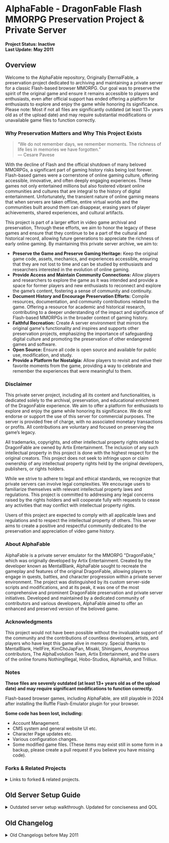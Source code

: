 # AlphaFable - DragonFable Flash MMORPG Preservation Project & Private Server
 
**Project Status: Inactive**  
**Last Update: May 2011**

## Overview

Welcome to the AlphaFable repository, Originally EternalFable, a preservation project dedicated to archiving and maintaining a private server for a classic Flash-based browser MMORPG. Our goal was to preserve the spirit of the original game and ensure it remains accessible to players and enthusiasts, even after official support has ended offering a platform for enthusiasts to explore and enjoy the game while honoring its significance. Please note: Most if not all files are significantly outdated (at least 13+ years old as of the upload date) and may require substantial modifications or unavailable game files to function correctly.

### Why Preservation Matters and Why This Project Exists

> “We do not remember days, we remember moments. The richness of life lies in memories we have forgotten.”  
> — Cesare Pavese

With the decline of Flash and the official shutdown of many beloved MMORPGs, a significant part of gaming history risks being lost forever. Flash-based games were a cornerstone of online gaming culture, offering accessible, innovative, and often deeply engaging experiences. These games not only entertained millions but also fostered vibrant online communities and cultures that are integral to the history of digital entertainment. Unfortunately, the transient nature of online gaming means that when servers are taken offline, entire virtual worlds and the communities built around them can disappear, erasing years of player achievements, shared experiences, and cultural artifacts.

This project is part of a larger effort in video game archival and preservation, Through these efforts, we aim to honor the legacy of these games and ensure that they continue to be a part of the cultural and historical record, allowing future generations to appreciate the richness of early online gaming. By maintaining this private server archive, we aim to:
- **Preserve the Game and Preserve Gaming Heritage:** Keep the original game code, assets, mechanics, and experiences accessible, ensuring that they are not lost to time and can be studied by enthusiasts and researchers interested in the evolution of online gaming.
- **Provide Access and Maintain Community Connections:** Allow players and researchers to explore the game as it was intended and provide a space for former players and new enthusiasts to reconnect and explore the game’s content, fostering a sense of community and continuity.
- **Document History and Encourage Preservation Efforts:** Compile resources, documentation, and community contributions related to the game. Offering a resource for academic and historical research, contributing to a deeper understanding of the impact and significance of Flash-based MMORPGs in the broader context of gaming history.
- **Faithful Recreation:** Create A server environment that mirrors the original game's functionality and inspires and supports other preservation projects, emphasizing the importance of safeguarding digital culture and promoting the preservation of other endangered games and software.
- **Open Source:** Ensure all code is open source and available for public use, modification, and study.
- **Provide a Platform for Nostalgia:** Allow players to revisit and relive their favorite moments from the game, providing a way to celebrate and remember the experiences that were meaningful to them.

### Disclaimer
This private server project, including all its content and functionalities, is dedicated solely to the archival, preservation, and educational enrichment of the DragonFable experience. We aim to offer a platform for enthusiasts to explore and enjoy the game while honoring its significance. We do not endorse or support the use of this server for commercial purposes. The server is provided free of charge, with no associated monetary transactions or profits. All contributions are voluntary and focused on preserving the game’s legacy.

All trademarks, copyrights, and other intellectual property rights related to DragonFable are owned by Artix Entertainment. The inclusion of any such intellectual property in this project is done with the highest respect for the original creators. This project does not seek to infringe upon or claim ownership of any intellectual property rights held by the original developers, publishers, or rights holders.

While we strive to adhere to legal and ethical standards, we recognize that private servers can involve legal complexities. We encourage users to familiarize themselves with relevant intellectual property laws and regulations. This project is committed to addressing any legal concerns raised by the rights holders and will cooperate fully with requests to cease any activities that may conflict with intellectual property rights.

Users of this project are expected to comply with all applicable laws and regulations and to respect the intellectual property of others. This server aims to create a positive and respectful community dedicated to the preservation and appreciation of video game history.

### About AlphaFable
AlphaFable is a private server emulator for the MMORPG "DragonFable," which was originally developed by Artix Entertainment. Created by the developer known as MentalBlank, AlphaFable sought to recreate the gameplay and features of the original DragonFable, allowing players to engage in quests, battles, and character progression within a private server environment. The project was distinguished by its custom server-side scripts and modifications, and at its peak, it was one of the most comprehensive and prominent DragonFable preservation and private server initiatives. Developed and maintained by a dedicated community of contributors and various developers, AlphaFable aimed to offer an enhanced and preserved version of the beloved game.

### Acknowledgments
This project would not have been possible without the invaluable support of the community and the contributions of countless developers, artists, and players who have kept this game alive in memory. Special thanks to MentalBlank, HellFire, KimChoJapFan, Misaki, Shinigami, Anonymous contributors, The AlphaEvolution Team, Artix Entertainment, and the users of the online forums NothingIllegal, Hobo-Studios, AlphaHub, and Trilliux.

### Notes

**These files are severely outdated (at least 13+ years old as of the upload date) and may require significant modifications to function correctly.**

Flash-based browser games, including AlphaFable, are still playable in 2024 after installing the Ruffle Flash-Emulator plugin for your browser.

**Some code has been lost, including:**
- Account Management.
- CMS system and general website UI etc.
- Character Page updates etc.
- Various configuration changes.
- Some modified game files.
(These items may exist still in some form in a backup, please create a pull request if you believe you have missing code).

### Forks & Related Projects 

<details>
 
<summary>Links to forked & related projects.</summary>

There are various forks of or new developments created as a result of this project, some of which may not include the latest code or might contain code that is no longer available even to the original developers.
[Draconiandeveloper's AlphaFable Repo](https://github.com/draconiandeveloper/AlphaFable).
[Hiperesp's DragonFable Private Server Repo](https://github.com/hiperesp/DragonFable-Private-Server).

</details>

## Old Server Setup Guide

<details>

<summary>Outdated server setup walkthrough. Updated for conciseness and QOL</summary>

### Notes
- **Compatibility:** Using the latest version of XAMPP may present additional challenges; UwAmp is recommended for optimal compatibility.
- **Apache Configuration:** Ensure that the `rewrite_module` is enabled in the Apache Modules tab.
- **Recommended Settings:** For UwAmp, use this [Apache configuration](http://i.imgur.com/41TI2RL.png).

#### Prerequisites
- **This Repository's Files (Not Including Game Files)**
- **OR**
- **KimChoJapFan's Compressed Files (Including Game Files):** [Download Link](https://mega.nz/#!0QFHESwR!IWnty5cVymhpg0IH2k7bTbAot3Wf0RS0wxuV_QggFG4)
  - **Note:** The server files require at least 1.0 GiB of disk space once uncompressed and are optimized for the latest version of UwAmp.
- **Character Generator:** Requires Python 2.7 (Version 2.7.10 recommended).

### Step-by-Step Setup Instructions

#### Step 1: Install UwAmp

- Download, install, and launch UwAmp. While UwAmp is recommended for this setup, you may also use XAMPP or another suitable web server solution.

#### Step 2: Locate the 'www' Directory

- In UwAmp, click the 'www folder' button, or navigate manually to `C:\UwAmp\www\`.

#### Step 3: Download and Extract Server Files

- Download the AlphaFable private server files and extract them into the `www` directory you just opened.

#### Step 4: Start UwAmp and Access PHPMyAdmin

- Start UwAmp, then click the PHPMyAdmin button, or open your browser and go to `http://localhost/mysql/`.
  - **Default Username:** root
  - **Default Password:** root (It is strongly recommended that you change this for security purposes).

#### Step 5: Create a New Database

- In PHPMyAdmin, click on the 'Databases' tab and create a new database. Remember the name of this database, as it will be required in subsequent steps.

#### Step 6: Import the Database

- Select the newly created database from the left sidebar.
- Click on the "Import" tab, select the SQL file included in the server files, and import it into the database.

#### Step 7: Configure Server Settings

- Navigate to the `df_settings` table within your database and make the following changes:
  - **DFSitename:** Enter the desired name for your server.
  - **AdminEmail:** Input your email address to receive bug reports.
  - **News:** Customize the text to your preference.

#### Step 8: Save Changes

- After making the necessary edits, scroll down and save your changes.

#### Step 9: Update Configuration Files

- In the `www` directory, open `includes/config.php`.
- Update the `$mysql_user`, `$mysql_pass`, and `$mysql_name` variables to match your PHPMyAdmin credentials and the name of the database you created earlier.

#### Step 10: Update Security Keys

- Open `includes/classes/security.class.php` and change the line `var $key = 'RandomKeyBitchesL0043l1'​【30 cm】;` to a new, secure key. Ensure this key remains private.
- Similarly, in `includes/classes/GameFunctions.class.php`, update the `var $key = 'RandomKeyBitchesL0043l1'​【30 cm】;` field to match the key you set in the previous step.

#### Step 11: Rename a Critical File

- Rename the file `game/mb-fileGrab.php` to something more secure, such as `df-SecretFileDownloader.php`.

#### Step 12: Download Required SWF Files

- Navigate to `http://localhost/game/[renamed file]` in your browser, replacing `[renamed file]` with the new name from the previous step.
- Open each link in a new tab to download the missing SWF files. This process may use between 200 MB and 800 MB of data. Ensure all files are fully downloaded before proceeding.

#### Step 13: Create an Admin Account

- Go to `http://localhost/game/df-signup.php` and create a new account.
- In PHPMyAdmin, navigate to the `df_users` table and modify the account you just created. Update the relevant fields to match the details shown in this [image](http://i.imgur.com/GTBOCRi.png) to grant yourself admin access.

#### Step 14: Create a Character

- Log in at `http://localhost/game/` and create a new character.

#### Step 15: Access the Admin Town

- In PHPMyAdmin, open the `df_characters` table and edit the character you just created.
- Change the "Home town" value to `14161993` to gain access to the admin town.

#### Step 16: Final Checks

- Verify that all SWF files have finished downloading. Once confirmed, your server setup is complete, and you are ready to begin using your private server.

</details>

## Old Changelog

<details>

<summary>Old Changelogs before May 2011</summary>

### pre-October 25, 2010 and Notes

**Most changelogs pre-October 25, 2010, have been lost due to various reasons.**

**Notes:**
- The project began without an official name, initially referred to as "Dragon Fable Private Server Files."
- It was later renamed **EternalFable**.
- For a brief period, there was a focus on creating a separate, unmodified codebase under the name **VanillaDF** focusing on a "pure" in-game and website experience.
- **VanillaDF** was eventually merged with the **EternalFable** codebase, incorporating several quality-of-life (QOL) tweaks.
- Shortly after the merge, the developers decided to temporarily shut down **EternalFable**.
- The team opted not to maintain a CMS replicating the DragonFable website, as their primary focus was on enhancing the in-game experience.
- A few months later, the project was revived and rebranded as **AlphaFable**, with an emphasis on delivering a pure in-game experience accompanied by a basic custom website.
- During this period, the project team underwent several username changes.
- The project was hosted on multiple platforms, including **GitHub** and **Google Code**.
- Updates and changes were communicated through various online forum communities, all of which have since been closed down.
- A **MechQuest** private server, **VanillaMQ**, was also in development, as MQ leveraged DF's original code. However, the primary focus remained on the DF files.
- Code added to **VanillaDF** and **AlphaFable** was ported to **VanillaMQ** with compatibility adjustments.
- The **VanillaMQ** project was quickly abandoned.

### October 25, 2010

- **Client Update:**
  - Updated the client to version 9.0.6.
  
- **New Files Added:**
  - Added `cf-characterdelete.asp`.
  - Added `cf-expsave.asp`:
    - Allows saving of Experience (Exp) and Gold to the database.
    - Note: This may cause issues during the leveling-up process.

- **Modifications:**
  - `cf-usersignup.php`:
    - Implemented a security measure to prevent direct access. The script will terminate if accessed directly.
  - `cf-characternew.php`:
    - Added similar security measures to prevent direct access.
  - `cf-characterload.asp`:
    - **Experience Calculation:** `intExpToLevel` is now auto-calculated.
    - **Class Loading:** `strClassFileName` now dynamically loads `class-(strClassName).swf`.
    - **Database Integration:** The following attributes are now loaded from the database:
      - `intExp`, `HP`, `intMP`, `intSilver`, `intGold`, `intGems`, `intCoins`
      - `intMaxBagSlots`, `intMaxBankSlots`, `intMaxHouseSlots`, `intMaxHouseItemSlots`
      - `RaceID`, `strRaceName`, `BaseClassID`, `ClassID`, `strClassName`

### October 26, 2010

- **Database Connections:**
  - Connected `cf-expsave.asp` and `cf-characterdelete.asp` to the database.

- **New Features:**
  - Added `cf-questcomplete.asp`:
    - Allows completion of the first quest and saves Experience (Exp) and Gold to the database.
  - Added `cf-loadtowninfo.asp`:
    - Successfully loads town information.
  - Added `towns/town-oaklore.swf`.

- **Modifications:**
  - `cf-characterload.asp`:
    - Modified to load Oaklore instead of defaulting to the Intro.
  
- **Additional Features:**
  - Added Design Notes.
  - Added game size modifier links.

### October 27, 2010

- **Bug Fixes:**
  - Fixed issues related to size settings.
  
- **File Structure Adjustments:**
  - `Dragonfable.css` is now correctly loaded within the `game/` folder.
  - Removed the `DF/` folder and updated paths accordingly.

### October 28, 2010

- **New Files Added:**
  - `cf-statstrain.asp`: Allows users to train their stats.
  - `cf-statsuntrain.asp`: Enables users to untrain their stats.

- **Modifications:**
  - `cf-characterload.asp`:
    - Now loads all character stats directly from the database.
  - `cf-questload.asp`:
    - Corrected to load the appropriate quest from the database, rather than defaulting to the Intro Quest.
  
- **Additional Features:**
  - Added `cf-loadwarvars.asp`:
    - This feature is incomplete and may not be utilized. However, it is included for future development.
    - Note: If attempting to update stats results in a crash, there is no cause for concern. The stats will be successfully updated, and the corresponding gold will be deducted.

### October 29, 2010

- **Modifications:**
  - `cf-characterload.asp` and `cf-userlogin.asp`:
    - Now load class information directly from the database.
  - `cf-characterload.asp`:
    - **Attribute Loading:** Added support for loading `intWIS` from the database.
    - **Class Armor & Weapon Info:** Now also retrieved from the database.
    - **Hair Loading:** Hair assets are now loaded from the database. If a specific hair asset is not found, the default `'head/M/hair-male-carefree.swf'` will be used.
  - `cf-questload.asp`:
    - Updated to load the Intro Quest as a fallback if the specified quest does not exist, preventing crashes.

- **New Additions:**
  - **Database Updates:**
    - Added the Dragon versions of Warrior, Mage, and Rogue classes to the database.
  - **Game Assets:**
    - Added `gamefiles/pets/pet-twilly.swf` so players can engage in their first battle with a Moglin companion.
  - **New Features:**
    - Added `cf-changeclass.asp` to allow class changes.

### October 31, 2010

- **New Features:**
  - **Quest 101:**
    - Introduced a new quest allowing players to return to the Intro area without the original storyline.
  - **Support for Female Characters:**
    - The server now fully supports female characters. Players will need to collect the appropriate class and hair SWFs.
  - **New Files:**
    - Added `cf-classload.php`.
    - Added `topchars.php` to display top characters.
    - Added `newCharacter.fla` for users interested in making custom modifications.

- **Modifications:**
  - `cf-characterload.php`:
    - Now loads Quest, Skill, and Armor values directly from the database.
  - **Design Notes:**
    - Updated several links for better navigation.
  - `cf-loadtowninfo.php`:
    - Fixed an issue caused between October 28th and 31st, ensuring proper loading of home towns.

### November 2, 2010

- **Modifications:**
  - `cf-changehometown.php`:
    - Implemented a minor update.
  - `cf-characterload.php`:
    - Enhanced to load items from the database.
    - Fixed an issue with gold and experience when exiting quests.
  - **Error Handling:**
    - Updated error codes across all `cf-****.php` files to improve functionality.

- **New Features:**
  - Added `cf-getquestcounter.php` to track quest progress.
  - Added `cf-itembuy.php` for purchasing items.
  - Added `cf-itemsell.php` for selling items.
  - Completed development of `cf-shopload.php`.

- **Fixes:**
  - `cf-expsave.php`:
    - Fixed to allow progression to level 2.
  - `cf-questload.php`:
    - Corrected an issue with changing the home town during quest progression.

### November 5, 2010

- **Modifications:**
  - `cf-questload.php`:
    - Updated to load monsters from the database.

- **New Features:**
  - Added `cf-interfaceload.php`:
    - Interface files are now loaded from the database.
  - Added additional towns and quests:
    - Note: Monsters for these new towns and quests have not been added yet.

### November 7, 2010

- **New Features:**
  - Added `cf-mergeshopload.php`:
    - Allows loading of merge shops. Note: The feature has some bugs.
  - Added `cf-itemmerge.php`:
    - Enables item merging functionality. Note: The feature has some bugs.

- **Modifications:**
  - `cf-questload.php`:
    - Fixed a bug related to monster loading.

- **Additional Notes:**
  - When requesting a monster with `MonsterRef` 3, ensure that `MonsterRef` 0, 1, and 2 are also loaded to avoid issues.

### November 16, 2010

- **New Features:**
  - Enhanced the Design Notes system with more detailed and versatile functionality.
  - Added an online user list to the homepage.

- **Modifications:**
  - Updated the website’s background skin with a custom design.
  - Integrated the following elements into the database:
    - Skin
    - Facebook Username
    - MySpace Username

### November 21, 2010

- **New Features:**
  - Added `cf-savequeststring.php`: Allows saving of quest strings.
  - Added `cf-saveskillstring.php`: Allows saving of skill strings.
  - Added `cf-savearmorstring.php`: Allows saving of armor strings.
  - Added `cf-itemdestroy.php`: Enables item destruction functionality.

- **Modifications:**
  - `cf-characterload.php`:
    - Fixed issues with loading Quest, Skill, and Armor strings.
  - `cf-itembuy.php`, `cf-itemmerge.php`, and `cf-itemsell.php`:
    - Resolved existing bugs related to item transactions.

- **Content Updates:**
  - Added monsters to the following quests:
    - Drakath's Quest
    - Zorbak's Bear Quest
    - Renegade Ambush Quest
    - Hydra Bridge Quest

### November 23, 2010

- **Modifications:**
  - **Game Size Configuration:**
    - Improved game size settings for better performance and made them editable via URL.
  - **CSS Updates:**
    - `Dragonfable.css` now loads correctly.
  - **Client Updates:**
    - Implemented various changes to enhance client functionality.

- **New Features:**
  - Added a "Latest Release Version" display post-login:
    - Replaces the previous "Verified" status.

- **Fixes:**
  - Updated all links within `usersignup_05.swf`:
    - Converted all links to PHP, resolving previous bugs.

### November 24, 2010

- **Modifications:**
  - Renamed `/game/default.php` to `index.php`.

- **New Features:**
  - Added `cf-bankload.php`: Enables loading of bank data.
  - Added `cf-toBank.php`: Facilitates transferring items to the bank.
  - Added `cf-toCharFromBank.php`: Allows transferring items from the bank to the character.
  - Initiated development on Hair Shops.

### November 27, 2010

- **Fixes:**
  - `cf-usersignup.php`:
    - Resolved issues, allowing users to sign up without any problems.

### December 8, 2010

- **New Features:**
  - **News System:**
    - Implemented an enhanced news system with options to write, delete, and edit news. These features are also accessible through the more-news section.
  - **Client Update:**
    - Upgraded to the latest client version (9.8.0) with PHP support.
  - **Login System:**
    - Introduced a login system using cookies.
  - **Account Manager:**
    - Added a comprehensive account management system, including:
      - Password changer
      - Email changer
      - Date of Birth changer

### December 18, 2010

- **Update:**
  - Discovered two missing updates that were lost when Cris's Forum went down:
    - November 24, 2010
    - November 27, 2010

### February 4, 2011

- **New Features:**
  - Added `cf-buybankslots1.php`: Facilitates purchasing of bank slots.
  - Added `cf-buybankslots2.php`: Facilitates purchasing of bank slots.
  - Added `cf-buybankslots3.php`: Facilitates purchasing of bank slots.
  - Added `cf-buybagslots1.php`: Facilitates purchasing of bag slots.
  - Added `cf-buybagslots2.php`: Facilitates purchasing of bag slots.
  - Added `cf-buybagslots3.php`: Facilitates purchasing of bag slots.

### February 5, 2011

- **Modifications:**
  - **Client Updates:**
    - Removed `cf-buybankslots2.php` and `cf-buybankslots3.php` as they are no longer needed.
    - Removed `cf-buybagslots2.php` and `cf-buybagslots3.php` as they are no longer needed.
  - `cf-characterload.php`:
    - Enhanced to load set starting items and support dragon loading.
  - `cf-questload.php`:
    - Updated to handle quest rewards.

- **New Features:**
  - Added `cf-dragonhatch.php`: Facilitates hatching of dragons.
  - Added `cf-questreward.php`: Saves quest rewards to the inventory.
  - Added `cf-dragontrain.php`: Enables dragon training.
  - Added `cf-dragonuntrain.php`: Enables dragon untraining.

- **Fixes:**
  - **`cf-buybagslots1.php`:**
    - Identified an error where prices need to be corrected.

### February 6, 2011

- **Fixes:**
  - Corrected indentation in various files for improved readability.
  - Addressed and resolved several major security issues.

### February 13, 2011

- **New Features:**
  - Added `cf-dragonelement.php`: Manages dragon elements.
  - Completed `dcBuy.php`:
    - Allows changes to class, gender, and name.

- **Fixes:**
  - Updated and corrected dates and times where necessary.

### March 14, 2011

- **New Features:**
  - Added `cf-dragonfeed.php`: Enables feeding your dragon.
  - Added `cf-dragoncustomize.php`: Allows customization of your dragon.

- **Updates:**
  - Added new and updated screenshots.

### March 26, 2011

- **Fixes:**
  - Resolved issues related to purchasing bank slots:
    - Default bank slots increased to 10 (Please do not modify).
  - Addressed problems encountered during account creation.
  - Temporarily fixed an inventory glitch occurring during item merging.

- **New Features:**
  - Added `cf-saveweaponconfig.php`: Facilitates saving weapon configurations.

### March 27, 2011

- **New Features:**
  - Added `cf-hairbuy.php`: Enables the purchase of hairstyles.

- **Improvements:**
  - Enhanced Normal Shops and Merge Shops:
    - Fixed several errors and improved functionality.
    - Addressed and resolved issues with item counts and max stack sizes when merging, buying, selling, and destroying items.

### April 20, 2011

- **Fixes:**
  - Restored `cf-classload.php`:
    - Replaced `cf-characterload.php` with the correct file.

- **Updates:**
  - Added `PrevClassID` and updated relevant files.
  - Added `BaseClassID` and updated relevant files.

### April 21, 2011

- **New Features:**
  - Added `cf-hairshopload.php`: Completed hair shop functionality. You can now add your own hairstyles.
  - Added `cf-loadpvpchar.php`: Facilitates loading of PvP characters.
  - Added `cf-loadpvprandom.php`: Enables random selection of PvP characters.

- **Updates:**
  - Updated `cf-questcomplete.php`:
    - Quest rewards are now selected randomly.

- **Team Update:**
  - Shinigami has been added to the DFPS Team.

### April 28, 2011

- **New Features:**
  - Added `cf-buybagslots1.php`: Enables the purchase of additional bag slots.
  - Added `cf-loadfriend.php`: Facilitates loading of friend data.
  
- **Improvements:**
  - Enhanced items:
    - Improved resistances, stats, and other attributes.

- **Updates:**
  - Added support for Zones:
    - Configuration details can be modified in `includes/config.php`.

### May 4, 2011

- **Updates:**
  - Zones are now loaded from the database (`df_extra`).

- **Fixes:**
  - Addressed several bugs and minor errors.
  - Resolved issues with `cf-characternew.php`: Now functions correctly.
  - Fixed errors encountered when exiting Barber, Bank, Town Hall, etc.
  - Corrected bank-related errors, including cases where the bank is empty.
  - Fixed `cf-statsuntrain.php`.

### Post May 4, 2011

**Most changelogs post-May 4, 2011, have been lost due to various reasons. However, here is a summary of the changes:**
- Majority of the code rewritten, optimized and updated
- Character transfer tool added for copying character and item information between the original game and the private server
- Updates to website and page templates, including fixes
- Various bug fixes in game files
- Implementation of account activation
- Changes to PVP mechanics
- Modifications to items
- Adjustments to locations
- Removal of unused code
- Core game updated to version 14.0.36 in the database
- Available official game data was re-scraped and added to the database.
- Game Version 9.8.0 was restored.
- test14_0_36.swf renamed to game14_0_36.swf.
- An updated game Version 15.8.05 was added. (Source unknown, v14.0.36 remains the default).
- Removal of some original game files.

**Some code has been lost, including:**
- Account Management.
- CMS system and general website UI etc.
- Character Page updates etc.
- Various configuration changes.
- Some modified game files.
(These items may exist still in some form in a backup, please create a pull request if you believe you have missing code).

</details>
